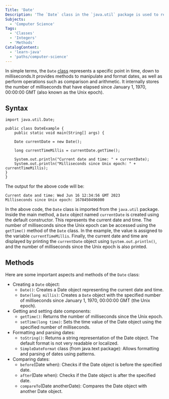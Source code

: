 ```yaml
---
Title: 'Date'
Description: 'The `Date` class in the `java.util` package is used to represent dates and times in Java'
Subjects:
  - 'Computer Science'
Tags:
  - 'Classes'
  - 'Integers'
  - 'Methods'
CatalogContent:
  - 'learn-java'
  - 'paths/computer-science'
---
```


In simple terms, the `Date` [class](https://www.codecademy.com/learn/learn-java-classes-and-methods) represents a specific point in time, down to milliseconds.It provides methods to manipulate and format dates, as well as perform operations such as comparison and arithmetic. It internally stores the number of milliseconds that have elapsed since January 1, 1970, 00:00:00 GMT (also known as the Unix epoch).

## Syntax

```pseudo
import java.util.Date;

public class DateExample {
    public static void main(String[] args) {

    Date currentDate = new Date();

    long currentTimeMillis = currentDate.getTime();

    System.out.println("Current date and time: " + currentDate);
    System.out.println("Milliseconds since Unix epoch: " + currentTimeMillis);
}
}
```

The output for the above code will be:

```shell
Current date and time: Wed Jun 16 12:34:56 GMT 2023
Milliseconds since Unix epoch: 1678450496000
```

In the above code, the `Date` class is imported from the `java.util` package. Inside the main method, a `Date` object named `currentDate` is created using the default constructor. This represents the current date and time. The number of milliseconds since the Unix epoch can be accessed using the `getTime()` method of the `Date` class. In the example, the value is assigned to the variable `currentTimeMillis`. Finally, the current date and time are displayed by printing the `currentDate` object using `System.out.println()`, and the number of milliseconds since the Unix epoch is also printed.

## Methods

Here are some important aspects and methods of the `Date` class:

- Creating a `Date` object:
  - `Date()`: Creates a Date object representing the current date and time.
  - `Date(long millis)`: Creates a `Date` object with the specified number of milliseconds since January 1, 1970, 00:00:00 GMT (the Unix epoch).
- Getting and setting date components:
  - `getTime()`: Returns the number of milliseconds since the Unix epoch.
  - `setTime(long time)`: Sets the time value of the Date object using the specified number of milliseconds.
- Formatting and parsing dates:
  - `toString()`: Returns a string representation of the Date object. The default format is not very readable or localized.
  - `SimpleDateFormat` class (from java.text package): Allows formatting and parsing of dates using patterns.
- Comparing dates:
  - `before`(Date when): Checks if the Date object is before the specified date.
  - `after`(Date when): Checks if the Date object is after the specified date.
  - `compareTo`(Date anotherDate): Compares the Date object with another Date object.
